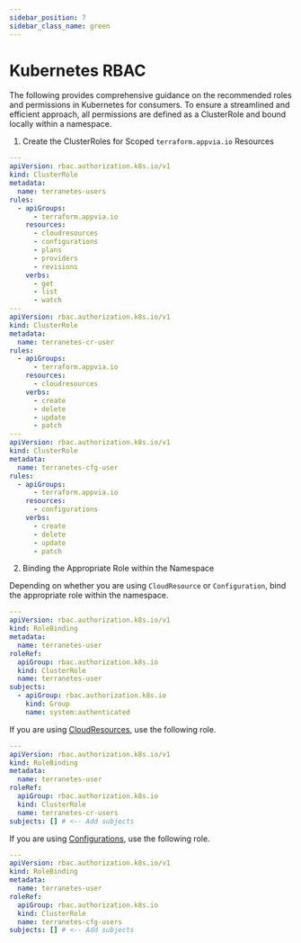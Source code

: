 ```yaml
---
sidebar_position: 7
sidebar_class_name: green
---
```

# Kubernetes RBAC

The following provides comprehensive guidance on the recommended roles and permissions in Kubernetes for consumers. To ensure a streamlined and efficient approach, all permissions are defined as a ClusterRole and bound locally within a namespace.

1. Create the ClusterRoles for Scoped `terraform.appvia.io` Resources

```yaml
---
apiVersion: rbac.authorization.k8s.io/v1
kind: ClusterRole
metadata:
  name: terranetes-users
rules:
  - apiGroups:
      - terraform.appvia.io
    resources:
      - cloudresources
      - configurations
      - plans
      - providers
      - revisions
    verbs:
      - get
      - list
      - watch
---
apiVersion: rbac.authorization.k8s.io/v1
kind: ClusterRole
metadata:
  name: terranetes-cr-user
rules:
  - apiGroups:
      - terraform.appvia.io
    resources:
      - cloudresources
    verbs:
      - create
      - delete
      - update
      - patch
---
apiVersion: rbac.authorization.k8s.io/v1
kind: ClusterRole
metadata:
  name: terranetes-cfg-user
rules:
  - apiGroups:
      - terraform.appvia.io
    resources:
      - configurations
    verbs:
      - create
      - delete
      - update
      - patch
```

2. Binding the Appropriate Role within the Namespace

Depending on whether you are using `CloudResource` or `Configuration`, bind the appropriate role within the namespace.

```yaml
---
apiVersion: rbac.authorization.k8s.io/v1
kind: RoleBinding
metadata:
  name: terranetes-user
roleRef:
  apiGroup: rbac.authorization.k8s.io
  kind: ClusterRole
  name: terranetes-user
subjects:
  - apiGroup: rbac.authorization.k8s.io
    kind: Group
    name: system:authenticated
```

If you are using [CloudResources](../reference/cloudresources.terraform.appvia.io.md), use the following role.

```yaml
---
apiVersion: rbac.authorization.k8s.io/v1
kind: RoleBinding
metadata:
  name: terranetes-user
roleRef:
  apiGroup: rbac.authorization.k8s.io
  kind: ClusterRole
  name: terranetes-cr-users
subjects: [] # <-- Add subjects
```

If you are using [Configurations](../reference/configurations.terraform.appvia.io.md), use the following role.

```yaml
---
apiVersion: rbac.authorization.k8s.io/v1
kind: RoleBinding
metadata:
  name: terranetes-user
roleRef:
  apiGroup: rbac.authorization.k8s.io
  kind: ClusterRole
  name: terranetes-cfg-users
subjects: [] # <-- Add subjects
```
